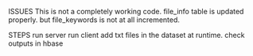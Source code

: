 ISSUES
This is not a completely working code.
file_info table is updated properly.
but file_keywords is not at all incremented.

STEPS
run server
run client
add txt files in the dataset at runtime.
check outputs in hbase
